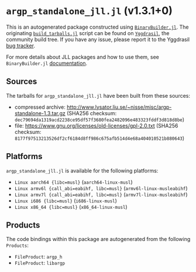 # `argp_standalone_jll.jl` (v1.3.1+0)

This is an autogenerated package constructed using [`BinaryBuilder.jl`](https://github.com/JuliaPackaging/BinaryBuilder.jl). The originating [`build_tarballs.jl`](https://github.com/JuliaPackaging/Yggdrasil/blob/f478bc4b07bb5d0f8f713bf3b289e29e98b08d52/A/argp_standalone/build_tarballs.jl) script can be found on [`Yggdrasil`](https://github.com/JuliaPackaging/Yggdrasil/), the community build tree.  If you have any issue, please report it to the Yggdrasil [bug tracker](https://github.com/JuliaPackaging/Yggdrasil/issues).

For more details about JLL packages and how to use them, see `BinaryBuilder.jl` [documentation](https://juliapackaging.github.io/BinaryBuilder.jl/dev/jll/).

## Sources

The tarballs for `argp_standalone_jll.jl` have been built from these sources:

* compressed archive: http://www.lysator.liu.se/~nisse/misc/argp-standalone-1.3.tar.gz (SHA256 checksum: `dec79694da1319acd2238ce95df57f3680fea2482096e483323fddf3d818d8be`)
* file: https://www.gnu.org/licenses/old-licenses/gpl-2.0.txt (SHA256 checksum: `8177f97513213526df2cf6184d8ff986c675afb514d4e68a404010521b880643`)

## Platforms

`argp_standalone_jll.jl` is available for the following platforms:

* `Linux aarch64 {libc=musl}` (`aarch64-linux-musl`)
* `Linux armv6l {call_abi=eabihf, libc=musl}` (`armv6l-linux-musleabihf`)
* `Linux armv7l {call_abi=eabihf, libc=musl}` (`armv7l-linux-musleabihf`)
* `Linux i686 {libc=musl}` (`i686-linux-musl`)
* `Linux x86_64 {libc=musl}` (`x86_64-linux-musl`)

## Products

The code bindings within this package are autogenerated from the following `Products`:

* `FileProduct`: `argp_h`
* `FileProduct`: `libargp`
